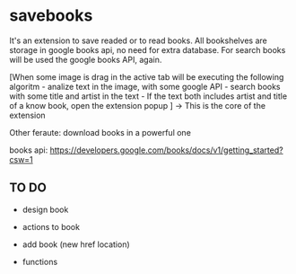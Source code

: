 # savebooks
It's an extension to save readed or to read books.
All bookshelves are storage in google books api, no need for extra database.
For search books will be used the google books API, again.

[When some image is drag in the active tab will be executing the following algoritm
    - analize text in the image, with some google API
    - search books with some title and artist in the text
    - If the text both includes artist and title of a know book, open the extension popup
]  -> This is the core of the extension

Other feraute: download books in 
a powerful one

books api: https://developers.google.com/books/docs/v1/getting_started?csw=1

## TO DO
- design book
- actions to book

- add book (new href location)
- functions